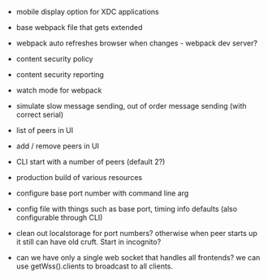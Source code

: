 - mobile display option for XDC applications

- base webpack file that gets extended

- webpack auto refreshes browser when changes - webpack dev server?

- content security policy

- content security reporting

- watch mode for webpack

- simulate slow message sending, out of order message sending (with correct
  serial)

- list of peers in UI

- add / remove peers in UI

- CLI start with a number of peers (default 2?)

- production build of various resources

- configure base port number with command line arg

- config file with things such as base port, timing info defaults (also
  configurable through CLI)

- clean out localstorage for port numbers? otherwise when peer starts up
  it still can have old cruft. Start in incognito?

- can we have only a single web socket that handles all frontends? we can
  use getWss().clients to broadcast to all clients.
